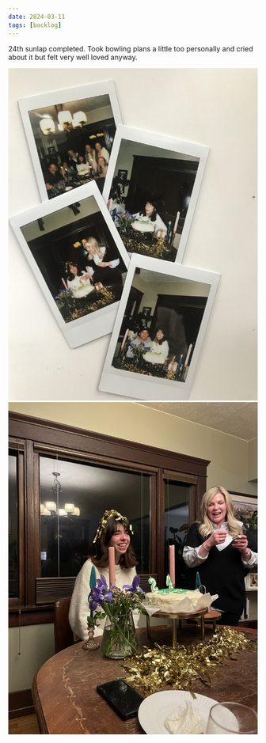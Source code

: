 ```yaml
---
date: 2024-03-11
tags: [backlog]
---
```


24th sunlap completed. Took bowling plans a little too personally and cried about it but felt very well loved anyway.

![pic1](/images/2024/polaroids.JPG)
![pic2](/images/2024/confettihead.jpg)